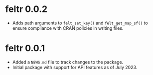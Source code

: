 # feltr 0.0.2

* Adds path arguments to `felt_set_key()` and `felt_get_map_sf()` to ensure compliance with CRAN policies in writing files.

# feltr 0.0.1

* Added a `NEWS.md` file to track changes to the package.
* Initial package with support for API features as of July 2023.
